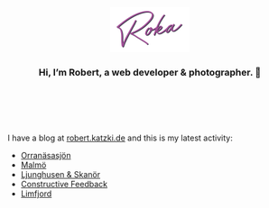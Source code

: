 <div align="center">
  <br>
  <br>
  <br>
  <br>
  <a href="https://robert.katzki.de/">
    <img width="140" src="https://github.com/ro-ka/ro-ka/blob/master/logo.svg" alt="Roka">
  </a>
  <br>
  <h3>Hi, I’m Robert, a web developer & photographer. 👋</h3>
 
  <br>
  <br>
  <br>
  <br>
</div>

I have a blog at [robert.katzki.de](https://robert.katzki.de/) and this is my latest activity:
<!-- BLOG-POST-LIST:START -->
- [Orranäsasjön](https://robert.katzki.de/photos/2023/orranasasjon)
- [Malmö](https://robert.katzki.de/photos/2023/malmo)
- [Ljunghusen &amp; Skanör](https://robert.katzki.de/photos/2023/ljunghusen-skanor)
- [Constructive Feedback](https://robert.katzki.de/posts/constructive-feedback)
- [Limfjord](https://robert.katzki.de/photos/2023/limfjord)
<!-- BLOG-POST-LIST:END -->
